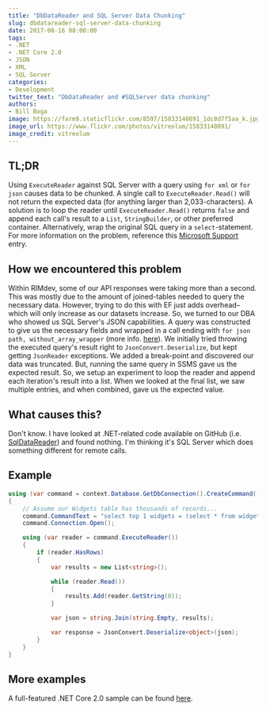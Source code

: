 ```yaml
---
title: "DbDataReader and SQL Server Data Chunking"
slug: dbdatareader-sql-server-data-chunking
date: 2017-08-16 08:00:00
tags:
- .NET
- .NET Core 2.0
- JSON
- XML
- SQL Server
categories:
- Development
twitter_text: "DbDataReader and #SQLServer data chunking"
authors: 
- Bill Boga
image: https://farm9.staticflickr.com/8597/15833140891_1dc8d7f5aa_k.jpg
image_url: https://www.flickr.com/photos/vitreolum/15833140891/
image_credit: vitreolum
---
```


## TL;DR

Using `ExecuteReader` against SQL Server with a query using `for xml` or `for json` causes data to be chunked. A single call to `ExecuteReader.Read()` will not return the expected data (for anything larger than 2,033-characters). A solution is to loop the reader until `ExecuteReader.Read()` returns `false` and append each call's result to a `List`, `StringBuilder`, or other preferred container. Alternatively, wrap the original SQL query in a `select`-statement. For more information on the problem, reference this [Microsoft Support](https://support.microsoft.com/en-us/help/310378/the-xml-data-row-is-truncated-at-2-033-characters-when-you-use-the-sql) entry.

## How we encountered this problem

Within RIMdev, some of our API responses were taking more than a second. This was mostly due to the amount of joined-tables needed to query the necessary data. However, trying to do this with EF just adds overhead–which will only increase as our datasets increase. So, we turned to our DBA who showed us SQL Server's JSON capabilities. A query was constructed to give us the necessary fields and wrapped in a call ending with `for json path, without_array_wrapper` (more info. [here](https://docs.microsoft.com/en-us/sql/relational-databases/json/format-query-results-as-json-with-for-json-sql-server)). We initially tried throwing the executed query's result right to `JsonConvert.Deserialize`, but kept getting `JsonReader` exceptions. We added a break-point and discovered our data was truncated. But, running the same query in SSMS gave us the expected result. So, we setup an experiment to loop the reader and append each iteration's result into a list. When we looked at the final list, we saw multiple entries, and when combined, gave us the expected value.

## What causes this?

Don't know. I have looked at .NET-related code available on GitHub (i.e. [SqlDataReader](https://github.com/dotnet/corefx/blob/83b606b5debad20536a581c425f66f4e9c396ed1/src/System.Data.SqlClient/src/System/Data/SqlClient/SqlDataReader.cs)) and found nothing. I'm thinking it's SQL Server which does something different for remote calls.

## Example

```csharp
using (var command = context.Database.GetDbConnection().CreateCommand())
{
    // Assume our Widgets table has thousands of records...
    command.CommandText = "select top 1 widgets = (select * from widgets for json path) from widgets for json path, without_array_wrapper;";
    command.Connection.Open();

    using (var reader = command.ExecuteReader())
    {
        if (reader.HasRows)
        {
            var results = new List<string>();

            while (reader.Read())
            {
                results.Add(reader.GetString(0));
            }

            var json = string.Join(string.Empty, results);

            var response = JsonConvert.Deserialize<object>(json);
        }
    }
}
```

## More examples

A full-featured .NET Core 2.0 sample can be found [here](https://github.com/billbogaiv/sql-server-chunk-tests).
